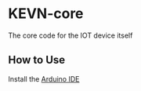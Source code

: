 # KEVN-core
The core code for the IOT device itself


## How to Use

Install the [Arduino IDE](https://www.arduino.cc/en/Main/Software)
